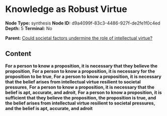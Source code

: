 # Knowledge as Robust Virtue

**Node Type:** synthesis
**Node ID:** d9a4099f-83c3-4486-927f-de2fe1f0c4ed
**Depth:** 5
**Terminal:** No

**Parent:** [Could societal factors undermine the role of intellectual virtue?](could-societal-factors-undermine-the-role-of-intellectual-virtue-antithesis-7d4b0c11-6efe-4a92-8d7d-5d566a4a6570.md)

## Content

**For a person to know a proposition, it is necessary that they believe the proposition**, **For a person to know a proposition, it is necessary for the proposition to be true**, **For a person to know a proposition, it is necessary that the belief arises from intellectual virtue resilient to societal pressures**, **For a person to know a proposition, it is necessary that the belief is apt, accurate, and adroit**, **For a person to know a proposition, it is sufficient that they believe the proposition, the proposition is true, and the belief arises from intellectual virtue resilient to societal pressures, and the belief is apt, accurate, and adroit**
